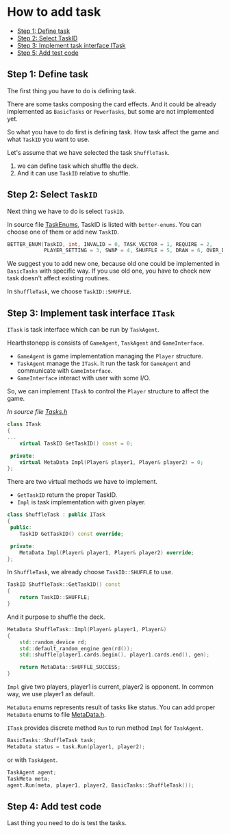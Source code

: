 # How to add task

- [Step 1: Define task](#step-1-define-task)
- [Step 2: Select TaskID](#step-2-select-taskid)
- [Step 3: Implement task interface ITask](#step-3-implement-task-interface-itask)
- [Step 5: Add test code](#step-4-add-test-code)

## Step 1: Define task

The first thing you have to do is defining task.

There are some tasks composing the card effects.
And it could be already implemented as `BasicTasks` or `PowerTasks`, but some are not implemented yet.

So what you have to do first is defining task. 
How task affect the game and what `TaskID` you want to use. 

Let's assume that we have selected the task `ShuffleTask`.

1. we can define task which shuffle the deck.
2. And it can use `TaskID` relative to shuffle.

## Step 2: Select `TaskID`

Next thing we have to do is select `TaskID`. 

In source file [TaskEnums](../Includes/Enums/TaskEnums.h), TaskID is listed with `better-enums`.
You can choose one of them or add new `TaskID`.

```C++
BETTER_ENUM(TaskID, int, INVALID = 0, TASK_VECTOR = 1, REQUIRE = 2,
            PLAYER_SETTING = 3, SWAP = 4, SHUFFLE = 5, DRAW = 6, OVER_DRAW = 7, ...)
```

We suggest you to add new one,
because old one could be implemented in `BasicTasks` with specific way.
If you use old one, you have to check new task doesn't affect existing routines.

In `ShuffleTask`, we choose `TaskID::SHUFFLE`.

## Step 3: Implement task interface `ITask`

`ITask` is task interface which can be run by `TaskAgent`.

Hearthstonepp is consists of `GameAgent`, `TaskAgent` and `GameInterface`.
- `GameAgent` is game implementation managing the `Player` structure.
- `TaskAgent` manage the `ITask`. It run the task for `GameAgent` and communicate with `GameInterface`.
- `GameInterface` interact with user with some I/O.

So, we can implement `ITask` to control the `Player` structure to affect the game.

*In source file [Tasks.h](../Includes/Tasks/Tasks.h)*
```C++
class ITask
{
...
    virtual TaskID GetTaskID() const = 0;

 private:
    virtual MetaData Impl(Player& player1, Player& player2) = 0;
};
```

There are two virtual methods we have to implement.
- `GetTaskID` return the proper TaskID.
- `Impl` is task implementation with given player.

```C++
class ShuffleTask : public ITask
{
 public:
    TaskID GetTaskID() const override;

 private:
    MetaData Impl(Player& player1, Player& player2) override;
};
```

In `ShuffleTask`, we already choose `TaskID::SHUFFLE` to use.
```C++
TaskID ShuffleTask::GetTaskID() const
{
    return TaskID::SHUFFLE;
}
```

And it purpose to shuffle the deck.
```C++
MetaData ShuffleTask::Impl(Player& player1, Player&)
{
    std::random_device rd;
    std::default_random_engine gen(rd());
    std::shuffle(player1.cards.begin(), player1.cards.end(), gen);

    return MetaData::SHUFFLE_SUCCESS;
}
```

`Impl` give two players, player1 is current, player2 is opponent.
In common way, we use player1 as default.

`MetaData` enums represents result of tasks like status.
You can add proper `MetaData` enums to file [MetaData.h](../Includes/Tasks/MetaData.h).

`ITask` provides discrete method `Run` to run method `Impl` for `TaskAgent`.
```C++
BasicTasks::ShuffleTask task;
MetaData status = task.Run(player1, player2);
```
or with `TaskAgent`.
```C++
TaskAgent agent;
TaskMeta meta;
agent.Run(meta, player1, player2, BasicTasks::ShuffleTask());
```

## Step 4: Add test code

Last thing you need to do is test the tasks. 
